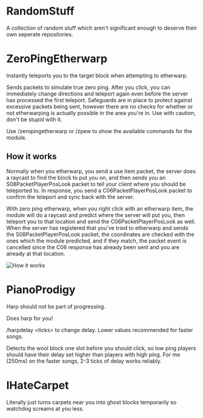 # RandomStuff
A collection of random stuff which aren't significant enough to deserve their own seperate repositories.


# ZeroPingEtherwarp
Instantly teleports you to the target block when attempting to etherwarp.

Sends packets to simulate true zero ping. After you click, you can immediately change directions and teleport again even before the server has processed the first teleport.
Safeguards are in place to protect against excessive packets being sent, however there are no checks for whether or not etherwarping is actually possible in the area you're in.
Use with caution, don't be stupid with it.

Use /zeropingetherwarp or /zpew to show the available commands for the module.

## How it works
Normally when you etherwarp, you send a use item packet, the server does a raycast to find the block to put you on, and then sends you an S08PacketPlayerPosLook packet to tell your client where you should be teleported to. In response, you send a C06PacketPlayerPosLook packet to confirm the teleport and sync back with the server.

With zero ping etherwarp, when you right click with an etherwarp item, the module will do a raycast and predict where the server will put you, then teleport you to that location and send the C06PacketPlayerPosLook as well. When the server has registered that you've tried to etherwarp and sends the S08PacketPlayerPosLook packet, the coordinates are checked with the ones which the module predicted, and if they match, the packet event is cancelled since the C06 response has already been sent and you are already at that location.

![How it works](https://i.imgur.com/sQTRaEj.png)

# PianoProdigy
Harp should not be part of progressing.

Does harp for you!

/harpdelay \<ticks\> to change delay. Lower values recommended for faster songs.

Detects the wool block one slot before you should click, so low ping players should have their delay set higher than players with high ping. For me (250ms) on the faster songs, 2-3 ticks of delay works reliably.


# IHateCarpet
Literally just turns carpets near you into ghost blocks temporarily so watchdog screams at you less.



